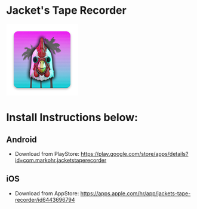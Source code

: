 # Jacket's Tape Recorder

![](ic_launcher_static.png)

# Install Instructions below:

## Android

- Download from PlayStore: https://play.google.com/store/apps/details?id=com.markohr.jacketstaperecorder


## iOS

- Download from AppStore: https://apps.apple.com/hr/app/jackets-tape-recorder/id6443696794

